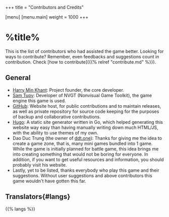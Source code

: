 +++
title = "Contributors and Credits"

[menu]
	[menu.main]
		weight = 1000
+++
# %title%
This is the list of contributors who had assisted the game better. Looking for ways to contribute? Remember, even feedbacks and suggestions count in contribution. Check [how to contribute]({{% relref "contribute.md" %}}).

## General
- [Harry Min Khant](https://harrymkt.github.io): Project founder, the core developer.
- [Sam Tupy](https://samtupy.com/): Developer of NVGT (Nonvisual Game Toolkit), the game engine this game is used.
- [GitHub](https://github.com): Website host, for public contributions and to maintain releases, as well as private repository for source code keeping for the purposes of backup and collaborative contributions.
- [Hugo](https://gohugo.io): A static site generator written in Go, which helped generating this website way easy than having manually writing down much HTML/JS, with the ability to use themes of my own.
- Dao Duc Trung (the owner of [ddt.one](https://ddt.one)): Thanks for giving me the idea to create a game zone, that is, many mini games bundled into 1 game. While the game is initially planned for battle game, this idea brings me into creating something that would not be boring for everyone. In addition, if you want to get useful resources and information, you should probably visit his website.
- Lastly, yet to be listed, thanks everybody who play this game and their suggestions. Without user suggestions and above contributors this game wouldn't have gotten this far.

## Translators{#langs}
{{% langs %}}